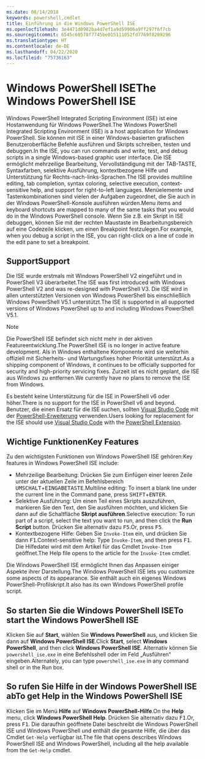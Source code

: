 ```yaml
---
ms.date: 08/14/2018
keywords: powershell,cmdlet
title: Einführung in die Windows PowerShell ISE
ms.openlocfilehash: 3e4471d0982ba4d7ef1a9d59906a9ff297f6f7cb
ms.sourcegitcommit: 6545c60578f7745be015111052fd7769f8289296
ms.translationtype: HT
ms.contentlocale: de-DE
ms.lasthandoff: 04/22/2020
ms.locfileid: "75736163"
---
```

# <a name="the-windows-powershell-ise"></a><span data-ttu-id="1208e-103">Windows PowerShell ISE</span><span class="sxs-lookup"><span data-stu-id="1208e-103">The Windows PowerShell ISE</span></span>

<span data-ttu-id="1208e-104">Windows PowerShell Integrated Scripting Environment (ISE) ist eine Hostanwendung für Windows PowerShell.</span><span class="sxs-lookup"><span data-stu-id="1208e-104">The Windows PowerShell Integrated Scripting Environment (ISE) is a host application for Windows PowerShell.</span></span> <span data-ttu-id="1208e-105">Sie können mit ISE in einer Windows-basierten grafischen Benutzeroberfläche Befehle ausführen und Skripts schreiben, testen und debuggen.</span><span class="sxs-lookup"><span data-stu-id="1208e-105">In the ISE, you can run commands and write, test, and debug scripts in a single Windows-based graphic user interface.</span></span> <span data-ttu-id="1208e-106">Die ISE ermöglicht mehrzeilige Bearbeitung, Vervollständigung mit der TAB-TASTE, Syntaxfarben, selektive Ausführung, kontextbezogene Hilfe und Unterstützung für Rechts-nach-links-Sprachen.</span><span class="sxs-lookup"><span data-stu-id="1208e-106">The ISE provides multiline editing, tab completion, syntax coloring, selective execution, context-sensitive help, and support for right-to-left languages.</span></span> <span data-ttu-id="1208e-107">Menüelemente und Tastenkombinationen sind vielen der Aufgaben zugeordnet, die Sie auch in der Windows PowerShell-Konsole ausführen würden.</span><span class="sxs-lookup"><span data-stu-id="1208e-107">Menu items and keyboard shortcuts are mapped to many of the same tasks that you would do in the Windows PowerShell console.</span></span> <span data-ttu-id="1208e-108">Wenn Sie z.B. ein Skript in ISE debuggen, können Sie mit der rechten Maustaste im Bearbeitungsbereich auf eine Codezeile klicken, um einen Breakpoint festzulegen.</span><span class="sxs-lookup"><span data-stu-id="1208e-108">For example, when you debug a script in the ISE, you can right-click on a line of code in the edit pane to set a breakpoint.</span></span>

## <a name="support"></a><span data-ttu-id="1208e-109">Support</span><span class="sxs-lookup"><span data-stu-id="1208e-109">Support</span></span>

<span data-ttu-id="1208e-110">Die ISE wurde erstmals mit Windows PowerShell V2 eingeführt und in PowerShell V3 überarbeitet.</span><span class="sxs-lookup"><span data-stu-id="1208e-110">The ISE was first introduced with Windows PowerShell V2 and was re-designed with PowerShell V3.</span></span> <span data-ttu-id="1208e-111">Die ISE wird in allen unterstützten Versionen von Windows PowerShell bis einschließlich Windows PowerShell V5.1 unterstützt.</span><span class="sxs-lookup"><span data-stu-id="1208e-111">The ISE is supported in all supported versions of Windows PowerShell up to and including Windows PowerShell V5.1.</span></span>

> [!NOTE]
> <span data-ttu-id="1208e-112">Die PowerShell ISE befindet sich nicht mehr in der aktiven Featureentwicklung.</span><span class="sxs-lookup"><span data-stu-id="1208e-112">The PowerShell ISE is no longer in active feature development.</span></span> <span data-ttu-id="1208e-113">Als in Windows enthaltene Komponente wird sie weiterhin offiziell mit Sicherheits- und Wartungsfixes hoher Priorität unterstützt.</span><span class="sxs-lookup"><span data-stu-id="1208e-113">As a shipping component of Windows, it continues to be officially supported for security and high-priority servicing fixes.</span></span>
> <span data-ttu-id="1208e-114">Zurzeit ist es nicht geplant, die ISE aus Windows zu entfernen.</span><span class="sxs-lookup"><span data-stu-id="1208e-114">We currently have no plans to remove the ISE from Windows.</span></span>
>
> <span data-ttu-id="1208e-115">Es besteht keine Unterstützung für die ISE in PowerShell v6 oder höher.</span><span class="sxs-lookup"><span data-stu-id="1208e-115">There is no support for the ISE in PowerShell v6 and beyond.</span></span> <span data-ttu-id="1208e-116">Benutzer, die einen Ersatz für die ISE suchen, sollten [Visual Studio Code](https://code.visualstudio.com/) mit der [PowerShell-Erweiterung](https://marketplace.visualstudio.com/items?itemName=ms-vscode.PowerShell) verwenden.</span><span class="sxs-lookup"><span data-stu-id="1208e-116">Users looking for replacement for the ISE should use [Visual Studio Code](https://code.visualstudio.com/) with the [PowerShell Extension](https://marketplace.visualstudio.com/items?itemName=ms-vscode.PowerShell).</span></span>

## <a name="key-features"></a><span data-ttu-id="1208e-117">Wichtige Funktionen</span><span class="sxs-lookup"><span data-stu-id="1208e-117">Key Features</span></span>

<span data-ttu-id="1208e-118">Zu den wichtigsten Funktionen von Windows PowerShell ISE gehören:</span><span class="sxs-lookup"><span data-stu-id="1208e-118">Key features in Windows PowerShell ISE include:</span></span>

- <span data-ttu-id="1208e-119">Mehrzeilige Bearbeitung: Drücken Sie zum Einfügen einer leeren Zeile unter der aktuellen Zeile im Befehlsbereich <kbd>UMSCHALT</kbd>+<kbd>EINGABETASTE</kbd>.</span><span class="sxs-lookup"><span data-stu-id="1208e-119">Multiline editing: To insert a blank line under the current line in the Command pane, press <kbd>SHIFT</kbd>+<kbd>ENTER</kbd>.</span></span>
- <span data-ttu-id="1208e-120">Selektive Ausführung: Um einen Teil eines Skripts auszuführen, markieren Sie den Text, den Sie ausführen möchten, und klicken Sie dann auf die Schaltfläche **Skript ausführen**.</span><span class="sxs-lookup"><span data-stu-id="1208e-120">Selective execution: To run part of a script, select the text you want to run, and then click the **Run Script** button.</span></span> <span data-ttu-id="1208e-121">Drücken Sie alternativ dazu <kbd>F5</kbd>.</span><span class="sxs-lookup"><span data-stu-id="1208e-121">Or, press <kbd>F5</kbd>.</span></span>
- <span data-ttu-id="1208e-122">Kontextbezogene Hilfe: Geben Sie `Invoke-Item` ein, und drücken Sie dann <kbd>F1</kbd>.</span><span class="sxs-lookup"><span data-stu-id="1208e-122">Context-sensitive help: Type `Invoke-Item`, and then press <kbd>F1</kbd>.</span></span> <span data-ttu-id="1208e-123">Die Hilfedatei wird mit dem Artikel für das Cmdlet `Invoke-Item` geöffnet.</span><span class="sxs-lookup"><span data-stu-id="1208e-123">The Help file opens to the article for the `Invoke-Item` cmdlet.</span></span>

<span data-ttu-id="1208e-124">Die Windows PowerShell ISE ermöglicht Ihnen das Anpassen einiger Aspekte ihrer Darstellung.</span><span class="sxs-lookup"><span data-stu-id="1208e-124">The Windows PowerShell ISE lets you customize some aspects of its appearance.</span></span> <span data-ttu-id="1208e-125">Sie enthält auch ein eigenes Windows PowerShell-Profilskript.</span><span class="sxs-lookup"><span data-stu-id="1208e-125">It also has its own Windows PowerShell profile script.</span></span>

## <a name="to-start-the-windows-powershell-ise"></a><span data-ttu-id="1208e-126">So starten Sie die Windows PowerShell ISE</span><span class="sxs-lookup"><span data-stu-id="1208e-126">To start the Windows PowerShell ISE</span></span>

<span data-ttu-id="1208e-127">Klicken Sie auf **Start**, wählen Sie **Windows PowerShell** aus, und klicken Sie dann auf **Windows PowerShell ISE**.</span><span class="sxs-lookup"><span data-stu-id="1208e-127">Click **Start**, select **Windows PowerShell**, and then click **Windows PowerShell ISE**.</span></span>
<span data-ttu-id="1208e-128">Alternativ können Sie `powershell_ise.exe` in eine Befehlsshell oder im Feld „Ausführen“ eingeben.</span><span class="sxs-lookup"><span data-stu-id="1208e-128">Alternately, you can type `powershell_ise.exe` in any command shell or in the Run box.</span></span>

## <a name="to-get-help-in-the-windows-powershell-ise"></a><span data-ttu-id="1208e-129">So rufen Sie Hilfe in der Windows PowerShell ISE ab</span><span class="sxs-lookup"><span data-stu-id="1208e-129">To get Help in the Windows PowerShell ISE</span></span>

<span data-ttu-id="1208e-130">Klicken Sie im Menü **Hilfe** auf **Windows PowerShell-Hilfe**.</span><span class="sxs-lookup"><span data-stu-id="1208e-130">On the **Help** menu, click **Windows PowerShell Help**.</span></span> <span data-ttu-id="1208e-131">Drücken Sie alternativ dazu <kbd>F1</kbd>.</span><span class="sxs-lookup"><span data-stu-id="1208e-131">Or, press <kbd>F1</kbd>.</span></span> <span data-ttu-id="1208e-132">Die daraufhin geöffnete Datei beschreibt die Windows PowerShell ISE und Windows PowerShell und enthält die gesamte Hilfe, die über das Cmdlet `Get-Help` verfügbar ist.</span><span class="sxs-lookup"><span data-stu-id="1208e-132">The file that opens describes Windows PowerShell ISE and Windows PowerShell, including all the help available from the `Get-Help` cmdlet.</span></span>
